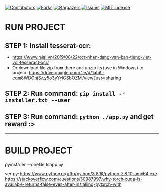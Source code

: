 <!-- Improved compatibility of back to top link: See: https://github.com/drakin7290/TSApp/pull/73 -->
<a name="readme-top"></a>
<!--
*** Thanks for checking out the TSApp. If you have a suggestion
*** that would make this better, please fork the repo and create a pull request
*** or simply open an issue with the tag "enhancement".
*** Don't forget to give the project a star!
*** Thanks again! Now go create something AMAZING! :D
-->



<!-- PROJECT SHIELDS -->
<!--
*** I'm using markdown "reference style" links for readability.
*** Reference links are enclosed in brackets [ ] instead of parentheses ( ).
*** See the bottom of this document for the declaration of the reference variables
*** for contributors-url, forks-url, etc. This is an optional, concise syntax you may use.
*** https://www.markdownguide.org/basic-syntax/#reference-style-links
-->
[![Contributors][contributors-shield]][contributors-url]
[![Forks][forks-shield]][forks-url]
[![Stargazers][stars-shield]][stars-url]
[![Issues][issues-shield]][issues-url]
[![MIT License][license-shield]][license-url]


<!-- MARKDOWN LINKS & IMAGES -->
<!-- https://www.markdownguide.org/basic-syntax/#reference-style-links -->
[contributors-shield]: https://img.shields.io/github/contributors/drakin7290/TSApp.svg?style=for-the-badge
[contributors-url]: https://github.com/drakin7290/TSApp/graphs/contributors
[forks-shield]: https://img.shields.io/github/forks/drakin7290/TSApp.svg?style=for-the-badge
[forks-url]: https://github.com/drakin7290/TSApp/network/members
[stars-shield]: https://img.shields.io/github/stars/drakin7290/TSApp.svg?style=for-the-badge
[stars-url]: https://github.com/drakin7290/TSApp/stargazers
[issues-shield]: https://img.shields.io/github/issues/drakin7290/TSApp.svg?style=for-the-badge
[issues-url]: https://github.com/drakin7290/TSApp/issues
[license-shield]: https://img.shields.io/github/license/drakin7290/TSApp.svg?style=for-the-badge
[license-url]: https://github.com/drakin7290/TSApp/blob/master/LICENSE.txt
[linkedin-shield]: https://img.shields.io/badge/-LinkedIn-black.svg?style=for-the-badge&logo=linkedin&colorB=555
[linkedin-url]: https://linkedin.com/in/drakin7290

# RUN PROJECT

## STEP 1: Install tesserat-ocr:
 - https://www.miai.vn/2019/08/22/ocr-nhan-dang-van-ban-tieng-viet-voi-tesseract-ocr/
 - Or download file zip from there and unzip its (use in Windows) to project: https://drive.google.com/file/d/1ah6r-eqm8WDOnjSv_y5o3yYylGSbOZMl/view?usp=sharing 

## STEP 2: Run command: `pip install -r installer.txt --user`

## STEP 3: Run command: `python ./app.py` and get reward :>

_______

# BUILD PROJECT

pyinstaller --onefile tsapp.py

ver py: https://www.python.org/ftp/python/3.8.10/python-3.8.10-amd64.exe
https://stackoverflow.com/questions/60987997/why-torch-cuda-is-available-returns-false-even-after-installing-pytorch-with
